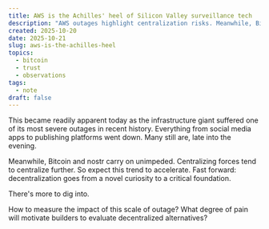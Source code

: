 ```yaml
---
title: AWS is the Achilles' heel of Silicon Valley surveillance tech
description: "AWS outages highlight centralization risks. Meanwhile, Bitcoin and Nostr carry on unimpeded."
created: 2025-10-20
date: 2025-10-21
slug: aws-is-the-achilles-heel
topics:
  - bitcoin
  - trust
  - observations
tags:
  - note
draft: false
---
```

This became readily apparent today as the infrastructure giant suffered one of its most severe outages in recent history. Everything from social media apps to publishing platforms went down. Many still are, late into the evening.

Meanwhile, Bitcoin and nostr carry on unimpeded. Centralizing forces tend to centralize further. So expect this trend to accelerate. Fast forward: decentralization goes from a novel curiosity to a critical foundation.

There's more to dig into.

How to measure the impact of this scale of outage? What degree of pain will motivate builders to evaluate decentralized alternatives?
